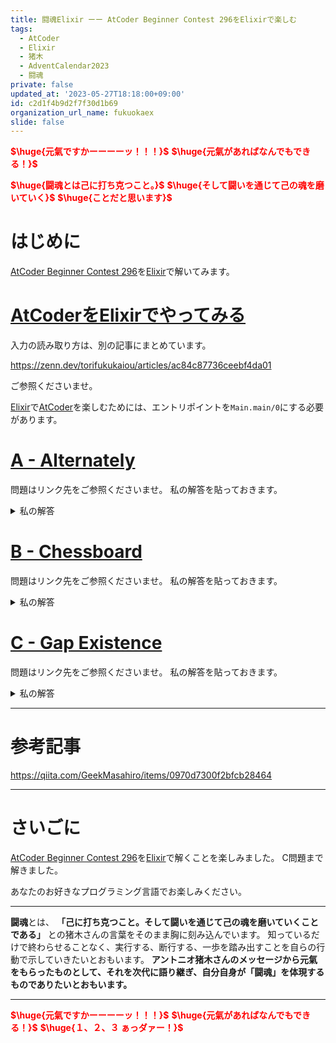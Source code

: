 ```yaml
---
title: 闘魂Elixir ーー AtCoder Beginner Contest 296をElixirで楽しむ
tags:
  - AtCoder
  - Elixir
  - 猪木
  - AdventCalendar2023
  - 闘魂
private: false
updated_at: '2023-05-27T18:18:00+09:00'
id: c2d1f4b9d2f7f30d1b69
organization_url_name: fukuokaex
slide: false
---
```

<b><font color="red">$\huge{元氣ですかーーーーッ！！！}$</font></b>
<b><font color="red">$\huge{元氣があればなんでもできる！}$</font></b>

<b><font color="red">$\huge{闘魂とは己に打ち克つこと。}$</font></b>
<b><font color="red">$\huge{そして闘いを通じて己の魂を磨いていく}$</font></b>
<b><font color="red">$\huge{ことだと思います}$</font></b>


# はじめに

[AtCoder Beginner Contest 296](https://atcoder.jp/contests/abc296)を[Elixir](https://elixir-lang.org/)で解いてみます。

# [AtCoderをElixirでやってみる](https://zenn.dev/torifukukaiou/articles/ac84c87736ceebf4da01)

入力の読み取り方は、別の記事にまとめています。

https://zenn.dev/torifukukaiou/articles/ac84c87736ceebf4da01

ご参照くださいませ。

[Elixir](https://elixir-lang.org/)で[AtCoder](https://atcoder.jp/)を楽しむためには、エントリポイントを`Main.main/0`にする必要があります。

# [A - Alternately](https://atcoder.jp/contests/abc296/tasks/abc296_a)

問題はリンク先をご参照くださいませ。
私の解答を貼っておきます。

<details><summary>私の解答</summary>

```elixir
defmodule Main do
  def main do
    IO.read(:line)
 
    IO.read(:line)
    |> String.trim()
    |> String.to_charlist()
    |> solve()
    |> IO.puts()
  end
 
  defp solve(charlist) do
    Enum.reduce_while(charlist, nil, fn
      p, nil -> {:cont, p}
      ?F, ?M -> {:cont, ?F}
      ?F, ?F -> {:halt, nil}
      ?M, ?F -> {:cont, ?M}
      ?M, ?M -> {:halt, nil}
    end)
    |> if(do: "Yes", else: "No")
  end
end
```
</details>


# [B - Chessboard](https://atcoder.jp/contests/abc296/tasks/abc296_b)

問題はリンク先をご参照くださいませ。
私の解答を貼っておきます。

<details><summary>私の解答</summary>

```elixir
defmodule Main do
  def main do
    {i, j} = 
    1..8
    |> Enum.reduce_while({nil, nil}, fn index, _acc ->
      column = IO.read(:line)
      |> String.trim()
      |> String.to_charlist()
      |> Enum.find_index(& &1 == ?*)
      
      if column do
        {:halt, {index, column}}
      else
        {:cont, {nil, nil}}
      end
    end)
    
    a = Enum.zip(0..7, ?a..?h) |> Map.new() |> Map.get(j) |> List.wrap() |> List.to_string()
    b = Enum.zip(1..8, 8..1) |> Map.new() |> Map.get(i)
    
    IO.puts "#{a}#{b}"
  end
end
```
</details>

# [C - Gap Existence](https://atcoder.jp/contests/abc296/tasks/abc296_c)

問題はリンク先をご参照くださいませ。
私の解答を貼っておきます。

<details><summary>私の解答</summary>

```elixir
defmodule Main do
  def main do
    [_n, x] =
      IO.read(:line) |> String.trim() |> String.split(" ") |> Enum.map(&String.to_integer/1)
 
    list = IO.read(:line) |> String.trim() |> String.split(" ") |> Enum.map(&String.to_integer/1)
 
    map = for(x <- list, into: %{}, do: {x, true})
      
    list
    |> Enum.reduce_while(nil, fn ai, _acc ->
      aj = ai - x
      index = Map.get(map, aj)
 
      if index do
        {:halt, true}
      else
        {:cont, false}
      end
    end)
    |> if(do: "Yes", else: "No")
    |> IO.puts()
  end
end
```
</details>

---

# 参考記事

https://qiita.com/GeekMasahiro/items/0970d7300f2bfcb28464

---

# さいごに

[AtCoder Beginner Contest 296](https://atcoder.jp/contests/abc296)を[Elixir](https://elixir-lang.org/)で解くことを楽しみました。
C問題まで解きました。

あなたのお好きなプログラミング言語でお楽しみください。

---


**闘魂**とは、  **「己に打ち克つこと。そして闘いを通じて己の魂を磨いていくことである」** との猪木さんの言葉をそのまま胸に刻み込んでいます。
知っているだけで終わらせることなく、実行する、断行する、一歩を踏み出すことを自らの行動で示していきたいとおもいます。
**アントニオ猪木さんのメッセージから元氣をもらったものとして、それを次代に語り継ぎ、自分自身が「闘魂」を体現するものでありたいとおもいます。**

---

<b><font color="red">$\huge{元氣ですかーーーーッ！！！}$</font></b>
<b><font color="red">$\huge{元氣があればなんでもできる！}$</font></b>
<b><font color="red">$\huge{１、２、３ ぁっダァー！}$</font></b>
